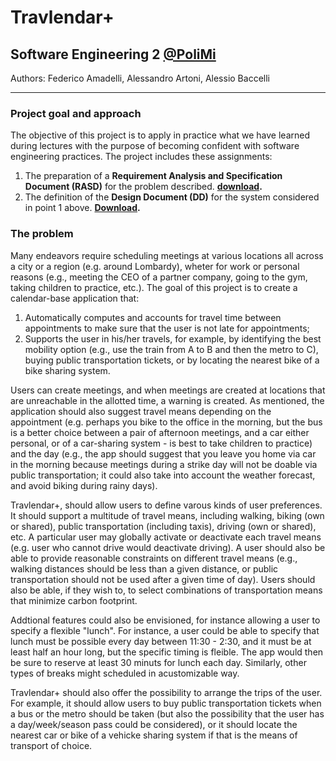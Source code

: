 # Travlendar+ #
## Software Engineering 2 [@PoliMi](http://polimi.it "Politecnico di Milano") ##

Authors: Federico Amadelli, Alessandro Artoni, Alessio Baccelli
***
### Project goal and approach ###
The objective of this project is to apply in practice what we have learned during lectures with the purpose of becoming  confident  with  software engineering  practices.
The project includes these assignments:

1. The preparation of a **Requirement Analysis and Specification Document (RASD)** for the problem described. **[download](https://github.com/AlessandroArtoni/AmadelliArtoniBacceli/blob/master/Delivery/RASD%201.2.2.pdf).**
2. The definition of the **Design Document (DD)** for the system considered in point 1 above. **[Download](https://github.com/AlessandroArtoni/AmadelliArtoniBacceli/blob/master/Delivery/Design%20Document%201.2.pdf).**



### The problem ###
Many endeavors require scheduling meetings at various locations all across a city or a region (e.g. around Lombardy), wheter for work or personal reasons (e.g., meeting the CEO of a partner company, going to the gym, taking children to practice, etc.). The goal of this project is to create a calendar-base application that:
1. Automatically computes and accounts for travel time between appointments to make sure that the user is not late for appointments;
2. Supports the user in his/her travels, for example, by identifying the best mobility option (e.g., use the train from A to B and then the metro to C), buying public transportation tickets, or by locating the nearest bike of a bike sharing system.

Users can create meetings, and when meetings are created at locations that are unreachable in the allotted time, a warning is created. As mentioned, the application should also suggest travel means depending on the appointment (e.g. perhaps you bike to the office in the morning, but the bus is a better choice between a pair of afternoon meetings, and a car  either personal, or of a car-sharing system - is best to take children to practice) and the day (e.g., the app should suggest that you leave you home via car in the morning because meetings during a strike day will not be doable via public transportation; it could also take into account the weather forecast, and avoid biking during rainy days).

Travlendar+, should allow users to define varous kinds of user preferences. It should support a multitude of travel means, including walking, biking (own or shared), public transportation (including taxis), driving (own or shared), etc. A particular user may globally activate or deactivate each travel means (e.g. user who cannot drive would deactivate driving). A user should also be able to provide reasonable constraints on different travel means (e.g., walking distances should be less than a given distance, or public transportation should not be used after a given time of day). Users should also be able, if they wish to, to select combinations of transportation means that minimize carbon footprint.

Addtional features could also be envisioned, for instance allowing a user to specify a flexible "lunch". For instance, a user could be able to specify that lunch must be possible every day between 11:30 - 2:30, and it must be at least half an hour long, but the specific timing is fleible. The app would then be sure to reserve at least 30 minuts for lunch each day. Similarly, other types of breaks might scheduled in acustomizable way.

Travlendar+ should also offer the possibility to arrange the trips of the user. For example, it should allow users to buy public transportation tickets when a bus or the metro should be taken (but also the possibility that the user has a day/week/season pass could be considered), or it should locate the nearest car or bike of a vehicke sharing system if that is the means of transport of choice.

